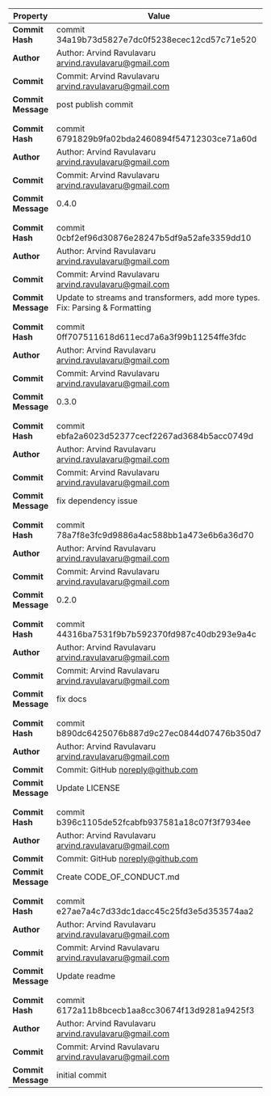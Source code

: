 | Property           | Value                                                                         |
| ------------------ | ----------------------------------------------------------------------------- |
| **Commit Hash**    | commit 34a19b73d5827e7dc0f5238ecec12cd57c71e520                               |
| **Author**         | Author: Arvind Ravulavaru <arvind.ravulavaru@gmail.com>                       |
| **Commit**         | Commit: Arvind Ravulavaru <arvind.ravulavaru@gmail.com>                       |
| **Commit Message** | post publish commit                                                           |
|                    |                                                                               |
|                    |                                                                               |
| **Commit Hash**    | commit 6791829b9fa02bda2460894f54712303ce71a60d                               |
| **Author**         | Author: Arvind Ravulavaru <arvind.ravulavaru@gmail.com>                       |
| **Commit**         | Commit: Arvind Ravulavaru <arvind.ravulavaru@gmail.com>                       |
| **Commit Message** | 0.4.0                                                                         |
|                    |                                                                               |
|                    |                                                                               |
| **Commit Hash**    | commit 0cbf2ef96d30876e28247b5df9a52afe3359dd10                               |
| **Author**         | Author: Arvind Ravulavaru <arvind.ravulavaru@gmail.com>                       |
| **Commit**         | Commit: Arvind Ravulavaru <arvind.ravulavaru@gmail.com>                       |
| **Commit Message** | Update to streams and transformers, add more types. Fix: Parsing & Formatting |
|                    |                                                                               |
|                    |                                                                               |
| **Commit Hash**    | commit 0ff707511618d611ecd7a6a3f99b11254ffe3fdc                               |
| **Author**         | Author: Arvind Ravulavaru <arvind.ravulavaru@gmail.com>                       |
| **Commit**         | Commit: Arvind Ravulavaru <arvind.ravulavaru@gmail.com>                       |
| **Commit Message** | 0.3.0                                                                         |
|                    |                                                                               |
|                    |                                                                               |
| **Commit Hash**    | commit ebfa2a6023d52377cecf2267ad3684b5acc0749d                               |
| **Author**         | Author: Arvind Ravulavaru <arvind.ravulavaru@gmail.com>                       |
| **Commit**         | Commit: Arvind Ravulavaru <arvind.ravulavaru@gmail.com>                       |
| **Commit Message** | fix dependency issue                                                          |
|                    |                                                                               |
|                    |                                                                               |
| **Commit Hash**    | commit 78a7f8e3fc9d9886a4ac588bb1a473e6b6a36d70                               |
| **Author**         | Author: Arvind Ravulavaru <arvind.ravulavaru@gmail.com>                       |
| **Commit**         | Commit: Arvind Ravulavaru <arvind.ravulavaru@gmail.com>                       |
| **Commit Message** | 0.2.0                                                                         |
|                    |                                                                               |
|                    |                                                                               |
| **Commit Hash**    | commit 44316ba7531f9b7b592370fd987c40db293e9a4c                               |
| **Author**         | Author: Arvind Ravulavaru <arvind.ravulavaru@gmail.com>                       |
| **Commit**         | Commit: Arvind Ravulavaru <arvind.ravulavaru@gmail.com>                       |
| **Commit Message** | fix docs                                                                      |
|                    |                                                                               |
|                    |                                                                               |
| **Commit Hash**    | commit b890dc6425076b887d9c27ec0844d07476b350d7                               |
| **Author**         | Author: Arvind Ravulavaru <arvind.ravulavaru@gmail.com>                       |
| **Commit**         | Commit: GitHub <noreply@github.com>                                           |
| **Commit Message** | Update LICENSE                                                                |
|                    |                                                                               |
|                    |                                                                               |
| **Commit Hash**    | commit b396c1105de52fcabfb937581a18c07f3f7934ee                               |
| **Author**         | Author: Arvind Ravulavaru <arvind.ravulavaru@gmail.com>                       |
| **Commit**         | Commit: GitHub <noreply@github.com>                                           |
| **Commit Message** | Create CODE_OF_CONDUCT.md                                                     |
|                    |                                                                               |
|                    |                                                                               |
| **Commit Hash**    | commit e27ae7a4c7d33dc1dacc45c25fd3e5d353574aa2                               |
| **Author**         | Author: Arvind Ravulavaru <arvind.ravulavaru@gmail.com>                       |
| **Commit**         | Commit: Arvind Ravulavaru <arvind.ravulavaru@gmail.com>                       |
| **Commit Message** | Update readme                                                                 |
|                    |                                                                               |
|                    |                                                                               |
| **Commit Hash**    | commit 6172a11b8bcecb1aa8cc30674f13d9281a9425f3                               |
| **Author**         | Author: Arvind Ravulavaru <arvind.ravulavaru@gmail.com>                       |
| **Commit**         | Commit: Arvind Ravulavaru <arvind.ravulavaru@gmail.com>                       |
| **Commit Message** | initial commit                                                                |